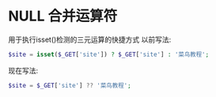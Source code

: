 # NULL 合并运算符
用于执行isset()检测的三元运算的快捷方式
以前写法:
```php
$site = isset($_GET['site']) ? $_GET['site'] : '菜鸟教程';

```
现在写法:
```php
$site = $_GET['site'] ?? '菜鸟教程';

```
